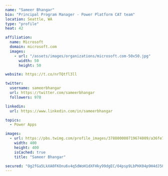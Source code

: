 ```yaml
---
name: "Sameer Bhangar"
bio: "Principal Program Manager - Power Platform CAT team"
location: Seattle, WA
type: "profile"
heat: 42

affiliation:
  name: Microsoft
  domain: microsoft.com
  images:
    - url: "/assets/images/organizations/microsoft.com-50x50.jpg"
      width: 50
      height: 50

website: https://t.co/nrTQtfl3ll

twitter:
  username: sameerbhangar
  url: https://twitter.com/sameerbhangar
  followers: 978

linkedin:
  url: https://www.linkedin.com/in/sameerbhangar

topics:
  - Power Apps

images:
  - url: https://pbs.twimg.com/profile_images/378800000719674009/a36fe7ddfab1778b76e5793772e43798_400x400.jpeg
    width: 400
    height: 400
    isCached: true
    title: "Sameer Bhangar"

secured: "Og2fGa5LkXA0FKOnu6v4q5dWoH1dXFHky99dgEC/O4psp9LbPHX04p9H4dJ5Qk6HKyPbFA9f6aUI1b086bw0tfBhT9XSdSS+AnE0KqsUy9ueE00dTbX5jHodGXGgLjUlat3ye/8ZmBYgpGN0HHDtuysEBd3l7nV0LfE5N0+px9oXGA+scN4avW2j/dVt0ks3UC1AybDnbGaJOOQHX7OvaYp/CqPcuWVhgCwhqI9jx+HbbGCnu7zax4v8gIiCabIMq+TMX0SuiQcR5dmTxjdeNUKPXPxnu/SlcPGpYZ2PYPMZeX2wKyZLeIFcNhn3NBZvmWRhi56X+TjxHziVUF6i/+2H2RgNUWJh7G4CdO5HkPoQ3Bd/uP/y6Z1uxP6tM+nghf7mdGxMKRoVHRqAgmZ8XQ==;jV4ChW10XDqFeF5g0laDyA=="
---
```


